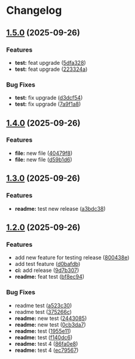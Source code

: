 # Changelog

## [1.5.0](https://github.com/fernandomendieta-facephi/demo-cici/compare/v1.4.0...v1.5.0) (2025-09-26)


### Features

* **test:** feat upgrade ([5dfa328](https://github.com/fernandomendieta-facephi/demo-cici/commit/5dfa32859ada80195888add165c28aa7df73e984))
* **test:** feat upgrade ([223324a](https://github.com/fernandomendieta-facephi/demo-cici/commit/223324a69b74c66a6ae751d8d9413392a8ff611b))


### Bug Fixes

* **test:** fix upgrade ([d3dcf54](https://github.com/fernandomendieta-facephi/demo-cici/commit/d3dcf543a4f7093d59b9a49417fcfe108fb03fcc))
* **test:** fix upgrade ([7a9f1a8](https://github.com/fernandomendieta-facephi/demo-cici/commit/7a9f1a8c9771d43c750cce514c768fbd68ad29b1))

## [1.4.0](https://github.com/fernandomendieta-facephi/demo-cici/compare/v1.3.0...v1.4.0) (2025-09-26)


### Features

* **file:** new file ([40479f8](https://github.com/fernandomendieta-facephi/demo-cici/commit/40479f8adec837506164f710a8a03cb929d2eda4))
* **file:** new file ([d59b1d6](https://github.com/fernandomendieta-facephi/demo-cici/commit/d59b1d6a22fb0da8b3e8f3a11554fb3430dac6ff))

## [1.3.0](https://github.com/fernandomendieta-facephi/demo-cici/compare/v1.2.0...v1.3.0) (2025-09-26)


### Features

* **readme:** test new release ([a3bdc38](https://github.com/fernandomendieta-facephi/demo-cici/commit/a3bdc38c1a034d003e77fe3fcc2cb2006db92ced))

## [1.2.0](https://github.com/fernandomendieta-facephi/demo-cici/compare/v1.1.0...v1.2.0) (2025-09-26)


### Features

* add new feature for testing release ([800438e](https://github.com/fernandomendieta-facephi/demo-cici/commit/800438eb9f2b5fb5a4219975b3993e26c3b0b653))
* add test feature ([d0bafdb](https://github.com/fernandomendieta-facephi/demo-cici/commit/d0bafdb756fbc2dac303a61871d970c083e0b7c4))
* **ci:** add release ([9d7b307](https://github.com/fernandomendieta-facephi/demo-cici/commit/9d7b307188f7cb8f981efa684700d6568ee965c9))
* **readme:** feat test ([bf8ec94](https://github.com/fernandomendieta-facephi/demo-cici/commit/bf8ec9481cbd32e63a2337162092d16bf83ca1e6))


### Bug Fixes

* readme test ([a523c30](https://github.com/fernandomendieta-facephi/demo-cici/commit/a523c302b237a4e8b3ae30d1b2f00d758da37a56))
* readme test ([375266c](https://github.com/fernandomendieta-facephi/demo-cici/commit/375266c421701691c4cd8b4aecdd4c4538585bd0))
* **readme:** new test ([2443085](https://github.com/fernandomendieta-facephi/demo-cici/commit/24430850703feb511816b7d3b854ff278d311a0b))
* **readme:** new test ([0cb3da7](https://github.com/fernandomendieta-facephi/demo-cici/commit/0cb3da74984b17e839c53fbb4379839d738d2dab))
* **readme:** test ([1955e11](https://github.com/fernandomendieta-facephi/demo-cici/commit/1955e117e2235aea78801c93142ff6c10c0be216))
* **readme:** test ([f140dc6](https://github.com/fernandomendieta-facephi/demo-cici/commit/f140dc6d2fc9fb3b35f6a852def188180fbb6272))
* **readme:** test 4 ([86fa0e8](https://github.com/fernandomendieta-facephi/demo-cici/commit/86fa0e87c54f991db36e46df14ff49c2f2f0156b))
* **readme:** test 4 ([ec79567](https://github.com/fernandomendieta-facephi/demo-cici/commit/ec79567abba15a67f3a1b579566ef7e0f2bd7a64))
